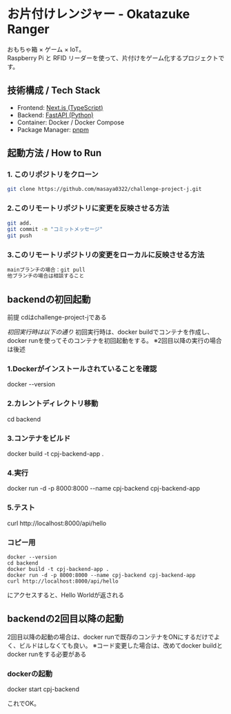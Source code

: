 # お片付けレンジャー - Okatazuke Ranger

おもちゃ箱 × ゲーム × IoT。  
Raspberry Pi と RFID リーダーを使って、片付けをゲーム化するプロジェクトです。

## 技術構成 / Tech Stack

- Frontend: [Next.js (TypeScript)](https://nextjs.org/)
- Backend: [FastAPI (Python)](https://fastapi.tiangolo.com/)
- Container: Docker / Docker Compose
- Package Manager: [pnpm](https://pnpm.io/)

## 起動方法 / How to Run

### 1. このリポジトリをクローン

```bash
git clone https://github.com/masaya0322/challenge-project-j.git
```

### 2.このリモートリポジトリに変更を反映させる方法

```bash
git add.
git commit -m "コミットメッセージ"
git push
```

### 3.このリモートリポジトリの変更をローカルに反映させる方法

``` bash
mainブランチの場合：git pull
他ブランチの場合は相談すること
```

## backendの初回起動
前提
cdはchallenge-project-jである

*初回実行時は以下の通り*
初回実行時は、docker buildでコンテナを作成し、docker runを使ってそのコンテナを初回起動をする。
※2回目以降の実行の場合は後述

### 1.Dockerがインストールされていることを確認
docker --version
### 2.カレントディレクトリ移動
cd backend
### 3.コンテナをビルド
docker build -t cpj-backend-app .
### 4.実行
docker run -d -p 8000:8000 --name cpj-backend cpj-backend-app
### 5.テスト
curl http://localhost:8000/api/hello

### コピー用
```
docker --version
cd backend
docker build -t cpj-backend-app .
docker run -d -p 8000:8000 --name cpj-backend cpj-backend-app
curl http://localhost:8000/api/hello
```
にアクセスすると、Hello Worldが返される

## backendの2回目以降の起動
2回目以降の起動の場合は、docker runで既存のコンテナをONにするだけでよく、ビルドはしなくても良い。
※コード変更した場合は、改めてdocker buildとdocker runをする必要がある

### dockerの起動
docker start cpj-backend

これでOK。